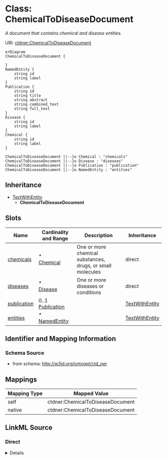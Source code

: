 

# Class: ChemicalToDiseaseDocument


_A document that contains chemical and disease entities._





URI: [ctdner:ChemicalToDiseaseDocument](http://w3id.org/ontogpt/ctd_nerChemicalToDiseaseDocument)



```mermaid
erDiagram
ChemicalToDiseaseDocument {

}
NamedEntity {
    string id  
    string label  
}
Publication {
    string id  
    string title  
    string abstract  
    string combined_text  
    string full_text  
}
Disease {
    string id  
    string label  
}
Chemical {
    string id  
    string label  
}

ChemicalToDiseaseDocument ||--}o Chemical : "chemicals"
ChemicalToDiseaseDocument ||--}o Disease : "diseases"
ChemicalToDiseaseDocument ||--|o Publication : "publication"
ChemicalToDiseaseDocument ||--}o NamedEntity : "entities"

```




## Inheritance
* [TextWithEntity](TextWithEntity.md)
    * **ChemicalToDiseaseDocument**



## Slots

| Name | Cardinality and Range | Description | Inheritance |
| ---  | --- | --- | --- |
| [chemicals](chemicals.md) | * <br/> [Chemical](Chemical.md) | One or more chemical substances, drugs, or small molecules | direct |
| [diseases](diseases.md) | * <br/> [Disease](Disease.md) | One or more diseases or conditions | direct |
| [publication](publication.md) | 0..1 <br/> [Publication](Publication.md) |  | [TextWithEntity](TextWithEntity.md) |
| [entities](entities.md) | * <br/> [NamedEntity](NamedEntity.md) |  | [TextWithEntity](TextWithEntity.md) |









## Identifier and Mapping Information







### Schema Source


* from schema: http://w3id.org/ontogpt/ctd_ner





## Mappings

| Mapping Type | Mapped Value |
| ---  | ---  |
| self | ctdner:ChemicalToDiseaseDocument |
| native | ctdner:ChemicalToDiseaseDocument |





## LinkML Source

<!-- TODO: investigate https://stackoverflow.com/questions/37606292/how-to-create-tabbed-code-blocks-in-mkdocs-or-sphinx -->

### Direct

<details>
```yaml
name: ChemicalToDiseaseDocument
description: A document that contains chemical and disease entities.
from_schema: http://w3id.org/ontogpt/ctd_ner
is_a: TextWithEntity
attributes:
  chemicals:
    name: chemicals
    annotations:
      prompt:
        tag: prompt
        value: 'A semi-colon separated list of chemical names, for example: Lidocaine;
          Hydroxychloroquine; Methyldopa; Monosodium Glutamate; Imatinib'
    description: One or more chemical substances, drugs, or small molecules.
    from_schema: http://w3id.org/ontogpt/ctd_ner
    rank: 1000
    multivalued: true
    domain_of:
    - ChemicalToDiseaseDocument
    range: Chemical
  diseases:
    name: diseases
    annotations:
      prompt:
        tag: prompt
        value: 'A semi-colon separated list of disease names, for example: cardiac
          asystole; COVID-19; Hypotension; Headache; cancer'
    description: One or more diseases or conditions.
    from_schema: http://w3id.org/ontogpt/ctd_ner
    rank: 1000
    multivalued: true
    domain_of:
    - ChemicalToDiseaseDocument
    range: Disease

```
</details>

### Induced

<details>
```yaml
name: ChemicalToDiseaseDocument
description: A document that contains chemical and disease entities.
from_schema: http://w3id.org/ontogpt/ctd_ner
is_a: TextWithEntity
attributes:
  chemicals:
    name: chemicals
    annotations:
      prompt:
        tag: prompt
        value: 'A semi-colon separated list of chemical names, for example: Lidocaine;
          Hydroxychloroquine; Methyldopa; Monosodium Glutamate; Imatinib'
    description: One or more chemical substances, drugs, or small molecules.
    from_schema: http://w3id.org/ontogpt/ctd_ner
    rank: 1000
    multivalued: true
    alias: chemicals
    owner: ChemicalToDiseaseDocument
    domain_of:
    - ChemicalToDiseaseDocument
    range: Chemical
  diseases:
    name: diseases
    annotations:
      prompt:
        tag: prompt
        value: 'A semi-colon separated list of disease names, for example: cardiac
          asystole; COVID-19; Hypotension; Headache; cancer'
    description: One or more diseases or conditions.
    from_schema: http://w3id.org/ontogpt/ctd_ner
    rank: 1000
    multivalued: true
    alias: diseases
    owner: ChemicalToDiseaseDocument
    domain_of:
    - ChemicalToDiseaseDocument
    range: Disease
  publication:
    name: publication
    annotations:
      prompt.skip:
        tag: prompt.skip
        value: 'true'
    from_schema: http://w3id.org/ontogpt/ctd_ner
    alias: publication
    owner: ChemicalToDiseaseDocument
    domain_of:
    - TextWithTriples
    - TextWithEntity
    range: Publication
    inlined: true
  entities:
    name: entities
    from_schema: http://w3id.org/ontogpt/ctd_ner
    rank: 1000
    multivalued: true
    alias: entities
    owner: ChemicalToDiseaseDocument
    domain_of:
    - TextWithEntity
    range: NamedEntity

```
</details>